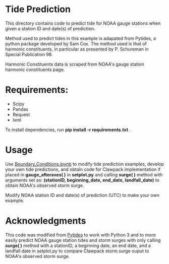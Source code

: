# Tide Prediction

This directory contains code to predict tide for NOAA gauge stations when given a station ID and date(s) of prediction.

Method used to predict tides in this example is adapated from Pytides, a python package developed by Sam Cox. The method used is that of harmonic constituents, in particular as presented by P. Schureman in Special Publication 98.

Harmonic Constituents data is scraped from NOAA's gauge station harmonic constituents page. 

# Requirements:

* Scipy
* Pandas 
* Request 
* lxml

To install dependencies, run <b> pip install -r requirements.txt </b> . 

# Usage
Use [Boundary_Conditions.ipynb](Boundary_Conditions.ipynb) to modify tide prediction examples, develop your own tide predictions, and obtain code for Clawpack implementation if placed in <b>gauge_afteraxes( )</b> in <b>setplot.py</b> and calling <b>surge( )</b> method with arguments set as: <b>(stationID, beginning_date, end_date, landfall_date)</b> to obtain NOAA's observed storm surge.

Modify NOAA station ID and date(s) of prediction (UTC) to make your own example. 

# Acknowledgments
This code was modified from [Pytides](https://github.com/sam-cox/pytides) to work with Python 3 and to more easily predict NOAA gauge station tides and storm surges with only calling <b>surge( )</b> method with a stationID, a beginning date, an end date, and a landfall date in setplot.py to compare Clawpack storm surge ouput to NOAA's observed storm surge. 
